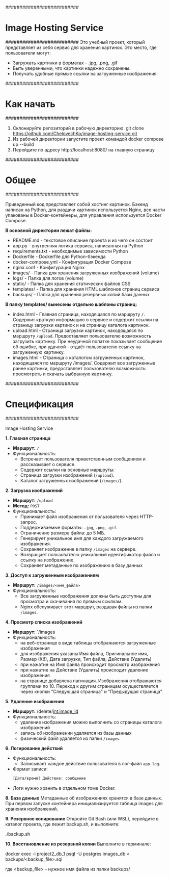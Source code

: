 ##########################
#  Image Hosting Service #
##########################
Это учебный проект, который представляет из себя сервис для хранения картинок. Это место, где пользователи могут:
- Загружать картинки в форматах - .jpg, .png, .gif
- Быть уверенными, что картинки надежно сохранены.
- Получать удобные прямые ссылки на загруженные изображения.

##########################
#       Как начать       #
##########################

1. Склонируйте репозиторий в рабочую директорию:
git clone https://github.com/ChelovechKo/image-hosting-service.git
2. Из рабочей директории запустите проект командой
docker compose up --build
3. Перейдите по адресу http://localhost:8080/ на главную страницу

##########################
#         Общее          #
##########################

Приведенный код представляет собой хостинг картинок.
Бэкенд написан на Python, для раздачи картинок используется Nginx, все части упакованы в Docker-контейнеры, для управления используется Docker Compose.

**В основной директории лежат файлы:**
 - README.md - текстовое описание проекта и из чего он состоит
 - app.py - внутренняя логика сервиса, написанная на Python
 - requirements.txt - необходимые зависимости Python
 - Dockerfile - Dockerfile для Python-бэкенда
 - docker-compose.yml - Конфигурация Docker Compose
 - nginx.conf - Конфигурация Nginx
 - images/ - Папка для хранения загруженных изображений (volume)
 - logs/  - Папка для логов (volume)
 - static/ - Папка для хранения статических файлов CSS
 - templates/ - Папка для хранения HTML шаблонов страниц сервиса
 - backups/ - Папка для хранения резервных копий базы данных

**В папку templates/ вынесены отдельно шаблоны страниц:**
 - index.html - Главная страница, находящаяся по маршруту `/`. Содержит краткую информацию о сервисе и содержит ссылки на страницу загрузки картинок и на страницу каталога картинок.
 - upload.html - Страница загрузки картинок, находящаяся по маршруту `/upload`. Предоставляет пользователю возможность загрузить картинку. При неудачной попатке показывает сообщение об ошибке, при удачной - отдаёт пользователю ссылку на загруженную картинку.
 - images.html - Страница с каталогом загруженных картинок, находящаяся по маршруту /images/. Содержит все загруженные ранее картинки, предоставляет пользователю возможность просмотреть и скачать выбранную картинку.

##########################
#      Спецификация      #
##########################
 
Image Hosting Service

**1. Главная страница**

- **Маршрут:** `/`
- Функциональность:
  - Встречает пользователя приветственным сообщением и рассказывает о сервисе.
  - Содержит ссылки на основные маршруты:
  - Страница загрузки изображений (`/upload`).
  - Каталог загруженных изображений (`/images/`).

**2. Загрузка изображений**

- **Маршрут:** `/upload`
- **Метод:** `POST`
- Функциональность:
   - Принимает файл изображения от пользователя через HTTP-запрос.
   - Поддерживаемые форматы: `.jpg`, `.png`, `.gif`.
   - Ограничение размера файла: до 5 МБ.
   - Генерирует уникальное имя для каждого загружаемого изображения.
   - Сохраняет изображение в папку `/images` на сервере.
   - Возвращает пользователю уникальный идентификатор файла и ссылку на изображение.
   - Сохраняет метаданные по изображению в базу данных

**3. Доступ к загруженным изображениям**

- **Маршрут:** `/images/<имя_файла>`
- Функциональность:
   - Все загруженные изображения должны быть доступны для просмотра и скачивания по прямым ссылкам.
   - Nginx обслуживает этот маршрут, раздавая файлы из папки `/images`.

**4. Просмотр списка изображений**
- **Маршрут:** `/images
- Функциональность:
	- на веб-странице в виде таблицы отображаются загруженные изображения
	- для изображения указаны Имя файла, Оригинальное имя, Размер (Кб), Дата загрузки, Тип файла, Действие (Удалить)
	- при нажатие на Имя файла происходит просмотр изображения
	- при нажатие на Действие (Удалить) происходит удаление изображения
	- на странице добавлена пагинация. Изображения отображаются группами по 10. Переход к другим страницам осуществляется через кнопки "Следующая страница" и "Предыдущая страница"
	
**5. Удаление изображения**	
- **Маршрут:** /delete/<int:image_id>
- Функциональность:
	- удаление изображения можно выполнить со страницы каталога изображений
	- запись об изображении удаляется из базы данных
	- физический файл удаляется из папки `/images`.

**6. Логирование действий**

- Функциональность:
  - Записывает каждое действие пользователя в лог-файл `app.log`.
- Формат записи:
   ```txt
   [Дата/время] Действие: сообщение
   ```
- Логи нужно хранить в отдельном томе Docker.

**8. База данных**
Метаданные об изображениях хранятся в базе данных. При первом запуске контейнера инициализируется таблица images для хранения изображений.


**9. Резервное копирование**
Откройте Git Bash (или WSL), перейдите в каталог проекта, где лежит backup.sh, и выполните:

./backup.sh


**10. Восстановление из резервной копии**
Выполните в терминале:

docker exec -i project2_db_1 psql -U postgres images_db < backups/<backup_file>.sql

где <backup_file> - нужное имя файла из папки backups/